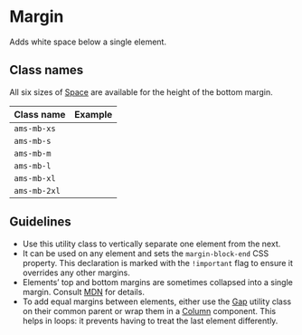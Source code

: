 <!-- @license CC0-1.0 -->

# Margin

Adds white space below a single element.

## Class names

All six sizes of [Space](/docs/brand-design-tokens-space--docs) are available for the height of the bottom margin.

| Class name   | Example                                                                                      |
| :----------- | :------------------------------------------------------------------------------------------- |
| `ams-mb-xs`  | <div className="ams-docs-token-example--space" style="inline-size: var(--ams-space-xs);" />  |
| `ams-mb-s`   | <div className="ams-docs-token-example--space" style="inline-size: var(--ams-space-s);" />   |
| `ams-mb-m`   | <div className="ams-docs-token-example--space" style="inline-size: var(--ams-space-m);" />   |
| `ams-mb-l`   | <div className="ams-docs-token-example--space" style="inline-size: var(--ams-space-l);" />   |
| `ams-mb-xl`  | <div className="ams-docs-token-example--space" style="inline-size: var(--ams-space-xl);" />  |
| `ams-mb-2xl` | <div className="ams-docs-token-example--space" style="inline-size: var(--ams-space-2xl);" /> |

## Guidelines

- Use this utility class to vertically separate one element from the next.
- It can be used on any element and sets the `margin-block-end` CSS property. This declaration is marked with the `!important` flag to ensure it overrides any other margins.
- Elements’ top and bottom margins are sometimes collapsed into a single margin. Consult [MDN](https://developer.mozilla.org/en-US/docs/Web/CSS/CSS_box_model/Mastering_margin_collapsing) for details.
- To add equal margins between elements, either use the [Gap](/docs/utilities-css-gap--docs) utility class on their common parent or wrap them in a [Column](/docs/components-layout-column--docs) component.
  This helps in loops: it prevents having to treat the last element differently.
